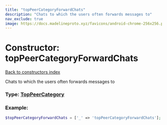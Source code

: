 ```yaml
---
title: "topPeerCategoryForwardChats"
description: "Chats to which the users often forwards messages to"
nav_exclude: true
image: https://docs.madelineproto.xyz/favicons/android-chrome-256x256.png
---
```

# Constructor: topPeerCategoryForwardChats  
[Back to constructors index](/API_docs/constructors/index.html)



Chats to which the users often forwards messages to




### Type: [TopPeerCategory](/API_docs/types/TopPeerCategory.html)


### Example:

```php
$topPeerCategoryForwardChats = ['_' => 'topPeerCategoryForwardChats'];
```  
